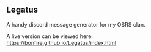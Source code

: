 ## Legatus
A handy discord message generator for my OSRS clan.

A live version can be viewed here: https://bonfire.github.io/Legatus/index.html
